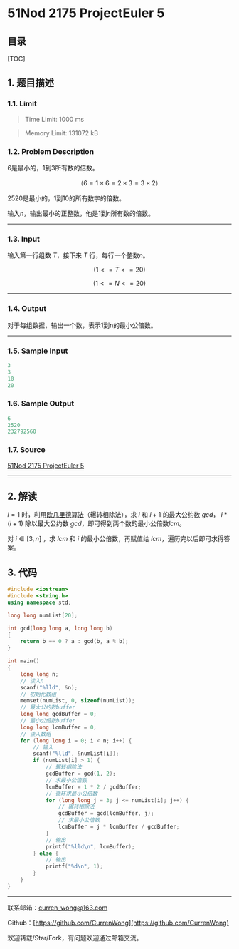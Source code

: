 51Nod 2175 ProjectEuler 5
===

目录
---

[TOC]

## 1. 题目描述

### 1.1. Limit

>Time Limit: 1000 ms

>Memory Limit: 131072 kB

### 1.2. Problem Description

6是最小的，1到3所有数的倍数。

$$
（6 = 1 \times 6 = 2 \times 3 = 3 \times 2）
$$

2520是最小的，1到10的所有数字的倍数。

输入$n$，输出最小的正整数，他是1到$n$所有数的倍数。

---

### 1.3. Input

输入第一行组数 $T$，接下来 $T$ 行，每行一个整数$n$。

$$
(1 <= T <= 20)
$$

$$
(1 <= N <= 20)
$$

---

### 1.4. Output

对于每组数据，输出一个数，表示1到n的最小公倍数。

---

### 1.5. Sample Input

```cpp
3
3
10
20
```

### 1.6. Sample Output

```cpp
6
2520
232792560
```

### 1.7. Source

[51Nod 2175 ProjectEuler 5](https://www.51nod.com/Challenge/Problem.html#problemId=2175)

---

## 2. 解读

$i = 1$ 时，利用[欧几里德算法](https://baike.baidu.com/item/欧几里得算法/1647675?fromtitle=辗转相除法&fromid=4625352&fr=aladdin)（辗转相除法），求 $i$ 和 $i + 1$ 的最大公约数 $gcd$， $i * (i + 1)$ 除以最大公约数 $gcd$，即可得到两个数的最小公倍数$lcm$。

对 $i \in [3 , n]$ ，求 $lcm$ 和 $i$ 的最小公倍数，再赋值给 $lcm$，遍历完以后即可求得答案。

## 3. 代码

```cpp
#include <iostream>
#include <string.h>
using namespace std;

long long numList[20];

int gcd(long long a, long long b)
{
    return b == 0 ? a : gcd(b, a % b);
}

int main()
{
    long long n;
    // 读入n
    scanf("%lld", &n);
    // 初始化数组
    memset(numList, 0, sizeof(numList));
    // 最大公约数buffer
    long long gcdBuffer = 0;
    // 最小公倍数buffer
    long long lcmBuffer = 0;
    // 读入数组
    for (long long i = 0; i < n; i++) {
        // 输入
        scanf("%lld", &numList[i]);
        if (numList[i] > 1) {
            // 辗转相除法
            gcdBuffer = gcd(1, 2);
            // 求最小公倍数
            lcmBuffer = 1 * 2 / gcdBuffer;
            // 循环求最小公倍数
            for (long long j = 3; j <= numList[i]; j++) {
                // 辗转相除法
                gcdBuffer = gcd(lcmBuffer, j);
                // 求最小公倍数
                lcmBuffer = j * lcmBuffer / gcdBuffer;
            }
            // 输出
            printf("%lld\n", lcmBuffer);
        } else {
            // 输出
            printf("%d\n", 1);
        }
    }
}
```

---

联系邮箱：curren_wong@163.com

Github：[https://github.com/CurrenWong](https://github.com/CurrenWong)

欢迎转载/Star/Fork，有问题欢迎通过邮箱交流。
